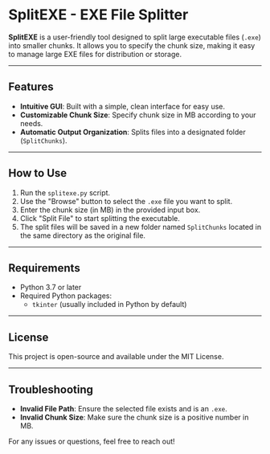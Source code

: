 # SplitEXE - EXE File Splitter

**SplitEXE** is a user-friendly tool designed to split large executable files (`.exe`) into smaller chunks. It allows you to specify the chunk size, making it easy to manage large EXE files for distribution or storage.

---

## Features
- **Intuitive GUI**: Built with a simple, clean interface for easy use.
- **Customizable Chunk Size**: Specify chunk size in MB according to your needs.
- **Automatic Output Organization**: Splits files into a designated folder (`SplitChunks`).

---

## How to Use
1. Run the `splitexe.py` script.
2. Use the "Browse" button to select the `.exe` file you want to split.
3. Enter the chunk size (in MB) in the provided input box.
4. Click "Split File" to start splitting the executable.
5. The split files will be saved in a new folder named `SplitChunks` located in the same directory as the original file.

---

## Requirements
- Python 3.7 or later
- Required Python packages:
  - `tkinter` (usually included in Python by default)

---

## License
This project is open-source and available under the MIT License.

---

## Troubleshooting
- **Invalid File Path**: Ensure the selected file exists and is an `.exe`.
- **Invalid Chunk Size**: Make sure the chunk size is a positive number in MB.

For any issues or questions, feel free to reach out!
